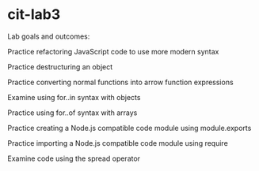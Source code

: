 # cit-lab3



Lab goals and outcomes:



Practice refactoring JavaScript code to use more modern syntax


Practice destructuring an object


Practice converting normal functions into arrow function expressions


Examine using for..in  syntax with objects


Practice using for..of syntax with arrays


Practice creating a Node.js compatible code module using module.exports


Practice importing a Node.js compatible code module using require


Examine code using the spread operator
